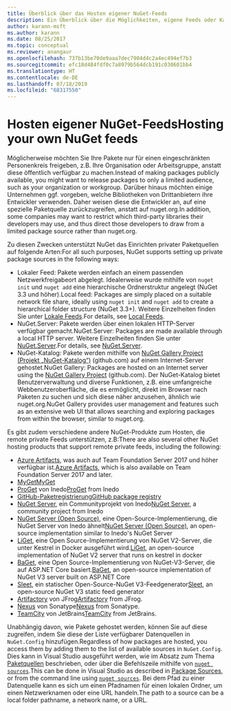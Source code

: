 ```yaml
---
title: Überblick über das Hosten eigener NuGet-Feeds
description: Ein Überblick über die Möglichkeiten, eigene Feeds oder Kataloge für NuGet-Pakete lokal oder remote zu hosten
author: karann-msft
ms.author: karann
ms.date: 08/25/2017
ms.topic: conceptual
ms.reviewer: anangaur
ms.openlocfilehash: 737b13be70de9aaa7dec7904d4c2a4ec494ef7b3
ms.sourcegitcommit: efc18d484fdf0c7a8979b564dcb191c030601bb4
ms.translationtype: HT
ms.contentlocale: de-DE
ms.lasthandoff: 07/18/2019
ms.locfileid: "68317550"
---
```

# <a name="hosting-your-own-nuget-feeds"></a><span data-ttu-id="f188a-103">Hosten eigener NuGet-Feeds</span><span class="sxs-lookup"><span data-stu-id="f188a-103">Hosting your own NuGet feeds</span></span>

<span data-ttu-id="f188a-104">Möglicherweise möchten Sie Ihre Pakete nur für einen eingeschränkten Personenkreis freigeben, z.B. Ihre Organisation oder Arbeitsgruppe, anstatt diese öffentlich verfügbar zu machen.</span><span class="sxs-lookup"><span data-stu-id="f188a-104">Instead of making packages publicly available, you might want to release packages to only a limited audience, such as your organization or workgroup.</span></span> <span data-ttu-id="f188a-105">Darüber hinaus möchten einige Unternehmen ggf. vorgeben, welche Bibliotheken von Drittanbietern ihre Entwickler verwenden. Daher weisen diese die Entwickler an, auf eine spezielle Paketquelle zurückzugreifen, anstatt auf nuget.org.</span><span class="sxs-lookup"><span data-stu-id="f188a-105">In addition, some companies may want to restrict which third-party libraries their developers may use, and thus direct those developers to draw from a limited package source rather than nuget.org.</span></span>

<span data-ttu-id="f188a-106">Zu diesen Zwecken unterstützt NuGet das Einrichten privater Paketquellen auf folgende Arten:</span><span class="sxs-lookup"><span data-stu-id="f188a-106">For all such purposes, NuGet supports setting up private package sources in the following ways:</span></span>

- <span data-ttu-id="f188a-107">Lokaler Feed: Pakete werden einfach an einem passenden Netzwerkfreigabeort abgelegt. Idealerweise wurde mithilfe von `nuget init` und `nuget add` eine hierarchische Ordnerstruktur angelegt (NuGet 3.3 und höher).</span><span class="sxs-lookup"><span data-stu-id="f188a-107">Local feed: Packages are simply placed on a suitable network file share, ideally using `nuget init` and `nuget add` to create a hierarchical folder structure (NuGet 3.3+).</span></span> <span data-ttu-id="f188a-108">Weitere Einzelheiten finden Sie unter [Lokale Feeds](../hosting-packages/local-feeds.md).</span><span class="sxs-lookup"><span data-stu-id="f188a-108">For details, see [Local Feeds](../hosting-packages/local-feeds.md).</span></span>
- <span data-ttu-id="f188a-109">NuGet.Server: Pakete werden über einen lokalen HTTP-Server verfügbar gemacht.</span><span class="sxs-lookup"><span data-stu-id="f188a-109">NuGet.Server: Packages are made available through a local HTTP server.</span></span> <span data-ttu-id="f188a-110">Weitere Einzelheiten finden Sie unter [NuGet.Server](../hosting-packages/nuget-server.md).</span><span class="sxs-lookup"><span data-stu-id="f188a-110">For details, see [NuGet.Server](../hosting-packages/nuget-server.md).</span></span>
- <span data-ttu-id="f188a-111">NuGet-Katalog: Pakete werden mithilfe von [NuGet Gallery Project (Projekt „NuGet-Katalog“)](https://github.com/NuGet/NuGetGallery#build-and-run-the-gallery-in-arbitrary-number-easy-steps) (github.com) auf einem Internet-Server gehostet.</span><span class="sxs-lookup"><span data-stu-id="f188a-111">NuGet Gallery: Packages are hosted on an Internet server using the [NuGet Gallery Project](https://github.com/NuGet/NuGetGallery#build-and-run-the-gallery-in-arbitrary-number-easy-steps) (github.com).</span></span> <span data-ttu-id="f188a-112">Der NuGet-Katalog bietet Benutzerverwaltung und diverse Funktionen, z.B. eine umfangreiche Webbenutzeroberfläche, die es ermöglicht, direkt im Browser nach Paketen zu suchen und sich diese näher anzusehen, ähnlich wie nuget.org.</span><span class="sxs-lookup"><span data-stu-id="f188a-112">NuGet Gallery provides user management and features such as an extensive web UI that allows searching and exploring packages from within the browser, similar to nuget.org.</span></span>

<span data-ttu-id="f188a-113">Es gibt zudem verschiedene andere NuGet-Produkte zum Hosten, die remote private Feeds unterstützen, z.B:</span><span class="sxs-lookup"><span data-stu-id="f188a-113">There are also several other NuGet hosting products that support remote private feeds, including the following:</span></span>

- <span data-ttu-id="f188a-114">[Azure Artifacts](https://www.visualstudio.com/docs/package/nuget/publish), was auch auf Team Foundation Server 2017 und höher verfügbar ist.</span><span class="sxs-lookup"><span data-stu-id="f188a-114">[Azure Artifacts](https://www.visualstudio.com/docs/package/nuget/publish), which is also available on Team Foundation Server 2017 and later.</span></span>
- [<span data-ttu-id="f188a-115">MyGet</span><span class="sxs-lookup"><span data-stu-id="f188a-115">MyGet</span></span>](http://myget.org)
- <span data-ttu-id="f188a-116">[ProGet](http://inedo.com/proget) von Inedo</span><span class="sxs-lookup"><span data-stu-id="f188a-116">[ProGet](http://inedo.com/proget) from Inedo</span></span>
- [<span data-ttu-id="f188a-117">GitHub-Paketregistrierung</span><span class="sxs-lookup"><span data-stu-id="f188a-117">GitHub package registry</span></span>](https://help.github.com/articles/configuring-nuget-for-use-with-github-package-registry)
- <span data-ttu-id="f188a-118">[NuGet Server](http://nugetserver.net/), ein Communityprojekt von Inedo</span><span class="sxs-lookup"><span data-stu-id="f188a-118">[NuGet Server](http://nugetserver.net/), a community project from Inedo</span></span>
- <span data-ttu-id="f188a-119">[NuGet Server (Open Source)](http://nuget-server.net), eine Open-Source-Implementierung, die NuGet Server von Inedo ähnelt</span><span class="sxs-lookup"><span data-stu-id="f188a-119">[NuGet Server (Open Source)](http://nuget-server.net), an open-source implementation similar to Inedo's NuGet Server</span></span>
- <span data-ttu-id="f188a-120">[LiGet](https://github.com/ai-traders/liget), eine Open Source-Implementierung von NuGet V2-Server, die unter Kestrel in Docker ausgeführt wird.</span><span class="sxs-lookup"><span data-stu-id="f188a-120">[LiGet](https://github.com/ai-traders/liget), an open-source implementation of NuGet V2 server that runs on kestrel in docker</span></span>
- <span data-ttu-id="f188a-121">[BaGet](https://github.com/loic-sharma/BaGet), eine Open Source-Implementierung von NuGet-V3-Server, die auf ASP.NET Core basiert.</span><span class="sxs-lookup"><span data-stu-id="f188a-121">[BaGet](https://github.com/loic-sharma/BaGet), an open-source implementation of NuGet V3 server built on ASP.NET Core</span></span>
- <span data-ttu-id="f188a-122">[Sleet](https://github.com/emgarten/sleet), ein statischer Open-Source-NuGet V3-Feedgenerator</span><span class="sxs-lookup"><span data-stu-id="f188a-122">[Sleet](https://github.com/emgarten/sleet), an open-source NuGet V3 static feed generator</span></span>
- <span data-ttu-id="f188a-123">[Artifactory](https://www.jfrog.com/artifactory/) von JFrog</span><span class="sxs-lookup"><span data-stu-id="f188a-123">[Artifactory](https://www.jfrog.com/artifactory/) from JFrog.</span></span>
- <span data-ttu-id="f188a-124">[Nexus](http://www.sonatype.org/nexus/) von Sonatype</span><span class="sxs-lookup"><span data-stu-id="f188a-124">[Nexus](http://www.sonatype.org/nexus/) from Sonatype.</span></span>
- <span data-ttu-id="f188a-125">[TeamCity](https://www.jetbrains.com/teamcity/) von JetBrains</span><span class="sxs-lookup"><span data-stu-id="f188a-125">[TeamCity](https://www.jetbrains.com/teamcity/) from JetBrains.</span></span>

<span data-ttu-id="f188a-126">Unabhängig davon, wie Pakete gehostet werden, können Sie auf diese zugreifen, indem Sie diese der Liste verfügbarer Datenquellen in `NuGet.Config` hinzufügen.</span><span class="sxs-lookup"><span data-stu-id="f188a-126">Regardless of how packages are hosted, you access them by adding them to the list of available sources in `NuGet.Config`.</span></span> <span data-ttu-id="f188a-127">Dies kann in Visual Studio ausgeführt werden, wie im Absatz zum Thema [Paketquellen](../consume-packages/install-use-packages-visual-studio.md#package-sources) beschrieben, oder über die Befehlszeile mithilfe von [`nuget sources`](../reference/cli-reference/cli-ref-sources.md).</span><span class="sxs-lookup"><span data-stu-id="f188a-127">This can be done in Visual Studio as described in [Package Sources](../consume-packages/install-use-packages-visual-studio.md#package-sources), or from the command line using [`nuget sources`](../reference/cli-reference/cli-ref-sources.md).</span></span> <span data-ttu-id="f188a-128">Bei dem Pfad zu einer Datenquelle kann es sich um einen Pfadnamen für einen lokalen Ordner, um einen Netzwerknamen oder eine URL handeln.</span><span class="sxs-lookup"><span data-stu-id="f188a-128">The path to a source can be a local folder pathname, a network name, or a URL.</span></span>
